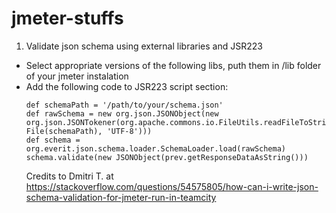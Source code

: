 # jmeter-stuffs
1. Validate json schema using external libraries and JSR223
  - Select appropriate versions of the following libs, puth them in /lib folder of your jmeter instalation
  - Add the following code to JSR223 script section:
    ```
    def schemaPath = '/path/to/your/schema.json'
    def rawSchema = new org.json.JSONObject(new org.json.JSONTokener(org.apache.commons.io.FileUtils.readFileToString(new File(schemaPath), 'UTF-8')))
    def schema = org.everit.json.schema.loader.SchemaLoader.load(rawSchema)
    schema.validate(new JSONObject(prev.getResponseDataAsString()))
    ```
    Credits to Dmitri T. at https://stackoverflow.com/questions/54575805/how-can-i-write-json-schema-validation-for-jmeter-run-in-teamcity
